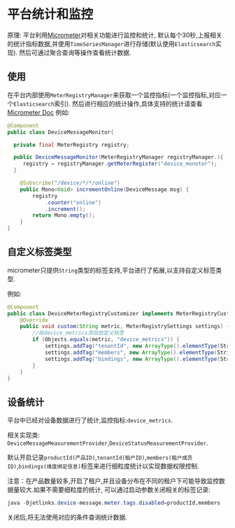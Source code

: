 # 平台统计和监控

原理: 平台利用[Micrometer](https://micrometer.io/)对相关功能进行监控和统计,
默认每个30秒,上报相关的统计指标数据,并使用`TimeSeriesManager`进行存储(默认使用`Elasticsearch`实现). 
然后可通过聚合查询等操作查看统计数据.

## 使用

在平台内部使用`MeterRegistryManager`来获取一个监控指标(一个监控指标,对应一个`Elasticsearch`索引).
然后进行相应的统计操作,具体支持的统计请查看[Micrometer Doc](https://micrometer.io/docs/concepts)
例如:
```java
@Component
public class DeviceMessageMonitor{

  private final MeterRegistry registry;

  public DeviceMessageMonitor(MeterRegistryManager registryManager.){
     registry = registryManager.getMeterRegister("device_monotor");
  }

    @Subscribe("/device/*/*/online")
    public Mono<Void> incrementOnline(DeviceMessage msg) {
        registry
            .counter("online")
            .increment();
        return Mono.empty();
    }
}

```

## 自定义标签类型
micrometer只提供`String`类型的标签支持,平台进行了拓展,以支持自定义标签类型.

例如: 
```java
@Component
public class DeviceMeterRegistryCustomizer implements MeterRegistryCustomizer {
    @Override
    public void custom(String metric, MeterRegistrySettings settings) {
        //给device_metrics添加自定义标签
        if (Objects.equals(metric, "device_metrics")) {
            settings.addTag("tenantId", new ArrayType().elementType(StringType.GLOBAL));
            settings.addTag("members", new ArrayType().elementType(StringType.GLOBAL));
            settings.addTag("bindings", new ArrayType().elementType(StringType.GLOBAL));
        }
    }
}

```

## 设备统计
平台中已经对设备数据进行了统计,监控指标:`device_metrics`.

相关实现类: `DeviceMessageMeasurementProvider`,`DeviceStatusMeasurementProvider`.

默认开启记录`productId(产品ID)`,`tenantId(租户ID)`,`members(租户成员ID)`,`bindings(维度绑定信息)`标签来进行细粒度统计以实现数据权限控制.

注意：在产品数量较多,开启了租户,并且设备分布在不同的租户下可能导致监控数据量较大.如果不需要细粒度的统计,
可以通过启动参数关闭相关的标签记录:

```java
java -Djetlinks.device-message.meter.tags.disabled=productId,members
```

关闭后,将无法使用对应的条件查询统计数据.